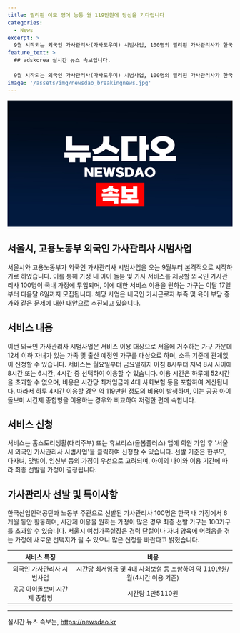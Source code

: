 ```yaml
---
title: 필리핀 이모 영어 능통 월 119만원에 당신을 기다립니다
categories:
  - News
excerpt: >
  9월 시작되는 외국인 가사관리사(가사도우미) 시범사업, 100명의 필리핀 가사관리사가 한국 가정에서 6개월간 아동 돌봄과 가사 서비스를 제공할 예정이다. 이용은 월~금 8시부터 8시 사이에 선택 가능하며 비용은 시간당 최저임금을 포함하여 월 119만원가량이다. 서비스 제공기관 홈스토리생활이나 휴브리스 앱에서 신청 가능하며, 한부모, 다자녀, 맞벌이, 임신부 등이 우선 선발된다.
feature_text: >
  ## adskorea 실시간 뉴스 속보입니다.

  9월 시작되는 외국인 가사관리사(가사도우미) 시범사업, 100명의 필리핀 가사관리사가 한국 가정에서 6개월간 아동 돌봄과 가사 서비스를 제공할 예정이다. 이용은 월~금 8시부터 8시 사이에 선택 가능하며 비용은 시간당 최저임금을 포함하여 월 119만원가량이다. 서비스 제공기관 홈스토리생활이나 휴브리스 앱에서 신청 가능하며, 한부모, 다자녀, 맞벌이, 임신부 등이 우선 선발된다.
image: '/assets/img/newsdao_breakingnews.jpg'
---
```


<p><img src="/assets/img/newsdao_breakingnews.jpg" alt="adskorea 속보" /></p>

<h2 data-ke-size="size26">서울시, 고용노동부 외국인 가사관리사 시범사업</h2>

<p data-ke-size="size16">서울시와 고용노동부가 외국인 가사관리사 시범사업을 오는 9월부터 본격적으로 시작하기로 하였습니다. 이를 통해 가정 내 아이 돌봄 및 가사 서비스를 제공할 외국인 가사관리사 100명이 국내 가정에 투입되며, 이에 대한 서비스 이용을 원하는 가구는 이달 17일부터 다음달 6일까지 모집됩니다. 해당 사업은 내국인 가사근로자 부족 및 육아 부담 증가와 같은 문제에 대한 대안으로 추진되고 있습니다.</p>

<h2 data-ke-size="size24">서비스 내용</h2>

<p data-ke-size="size16">이번 외국인 가사관리사 시범사업은 서비스 이용 대상으로 서울에 거주하는 가구 가운데 12세 이하 자녀가 있는 가족 및 출산 예정인 가구를 대상으로 하며, 소득 기준에 관계없이 신청할 수 있습니다. 서비스는 월요일부터 금요일까지 아침 8시부터 저녁 8시 사이에 8시간 또는 6시간, 4시간 중 선택하여 이용할 수 있습니다. 이용 시간은 하루에 52시간을 초과할 수 없으며, 비용은 시간당 최저임금과 4대 사회보험 등을 포함하여 계산됩니다. 따라서 하루 4시간 이용할 경우 약 119만원 정도의 비용이 발생하며, 이는 공공 아이돌보미 시간제 종합형을 이용하는 경우와 비교하여 저렴한 편에 속합니다.</p>

<h2 data-ke-size="size24">서비스 신청</h2>

<p data-ke-size="size16">서비스는 홈스토리생활(대리주부) 또는 휴브리스(돌봄플러스) 앱에 회원 가입 후 '서울시 외국인 가사관리사 시범사업'을 클릭하여 신청할 수 있습니다. 선발 기준은 한부모, 다자녀, 맞벌이, 임신부 등의 가정이 우선으로 고려되며, 아이의 나이와 이용 기간에 따라 최종 선발될 가정이 결정됩니다.</p>

<h2 data-ke-size="size24">가사관리사 선발 및 특이사항</h2>

<p data-ke-size="size16">한국산업인력공단과 노동부 주관으로 선발된 가사관리사 100명은 한국 내 가정에서 6개월 동안 활동하며, 시간제 이용을 원하는 가정이 많은 경우 최종 선발 가구는 100가구를 초과할 수 있습니다. 서울시 여성가족실장은 경력 단절이나 자녀 양육에 어려움을 겪는 가정에 새로운 선택지가 될 수 있으니 많은 신청을 바란다고 밝혔습니다.</p>

<table>
<thead>
<tr>
<th style="text-align: center;">서비스 특징</th>
<th style="text-align: center;">비용</th>
</tr>
</thead>
<tbody>
<tr>
<td style="text-align: center;">외국인 가사관리사 시범사업</td>
<td style="text-align: center;">시간당 최저임금 및 4대 사회보험 등 포함하여 약 119만원/월(4시간 이용 기준)</td>
</tr>
<tr>
<td style="text-align: center;">공공 아이돌보미 시간제 종합형</td>
<td style="text-align: center;">시간당 1만5110원</td>
</tr>
</tbody>
</table>

<hr>
실시간 뉴스 속보는, <a href="https://newsdao.kr" rel="dofollow">https://newsdao.kr</a>


